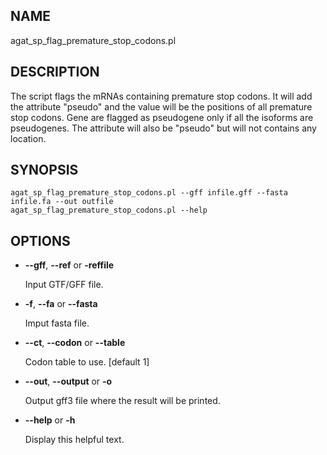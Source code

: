 ## NAME

agat\_sp\_flag\_premature\_stop\_codons.pl

## DESCRIPTION

The script flags the mRNAs containing premature stop codons.
It will add the attribute "pseudo" and the value will be the positions of all premature stop codons.
Gene are flagged as pseudogene only if all the isoforms are pseudogenes. The attribute
will also be "pseudo" but will not contains any location.

## SYNOPSIS

```
agat_sp_flag_premature_stop_codons.pl --gff infile.gff --fasta infile.fa --out outfile
agat_sp_flag_premature_stop_codons.pl --help
```

## OPTIONS

- **--gff**, **--ref** or **-reffile**

    Input GTF/GFF file.

- **-f**, **--fa** or **--fasta**

    Imput fasta file.

- **--ct**, **--codon** or **--table**

    Codon table to use. \[default 1\]

- **--out**, **--output** or **-o**

    Output gff3 file where the result will be printed.

- **--help** or **-h**

    Display this helpful text.

